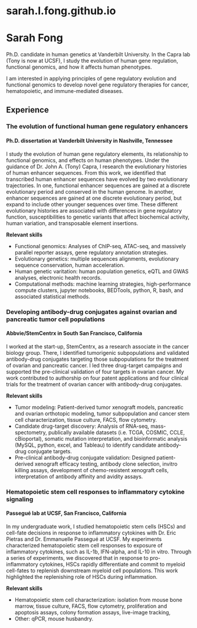 # sarah.l.fong.github.io
# Sarah Fong

Ph.D. candidate in human genetics at Vanderbilt University. In the Capra lab (Tony is now at UCSF), I study the evolution of human gene regulation, functional genomics, and how it affects human phenotypes. 

I am interested in applying principles of gene regulatory evolution and functional genomics to develop novel gene regulatory therapies for cancer, hematopoietic, and immune-mediated diseases. 

## Experience

### The evolution of functional human gene regulatory enhancers  
#### Ph.D. dissertation at Vanderbilt University in Nashville, Tennessee 
I study the evolution of human gene regulatory elements, its relationship to functional genomics, and effects on human phenotypes. Under the guidance of Dr. John A. (Tony) Capra, I research the evolutionary histories of human enhancer sequences. From this work, we identified that transcribed human enhancer sequences have evolved by two evolutionary trajectories. In one, functional enhancer sequences are gained at a discrete evolutionary period and conserved in the human genome. In another, enhancer sequences are gained at one discrete evolutionary period, but expand to include other younger sequences over time. These different evolutionary histories are associated with differences in gene regulatory function, susceptibilities to genetic variants that affect biochemical activity, human variation, and transposable element insertions.

**Relevant skills** 
- Functional genomics: Analyses of ChIP-seq, ATAC-seq, and massively parallel reporter assays, gene regulatory annotation strategies.
- Evolutionary genetics: multiple sequences alignments, evolutionary sequence conservation, human acceleration.
- Human genetic varitation: human population genetics, eQTL and GWAS analyses, electronic health records.
- Computational methods: machine learning strategies, high-performance compute clusters, jupyter notebooks, BEDTools, python, R, bash, and associated statistical methods. 

### Developing antibody-drug conjugates against ovarian and pancreatic tumor cell populations  
#### Abbvie/StemCentrx in South San Francisco, California
I worked at the start-up, StemCentrx, as a research associate in the cancer biology group. There, I identified tumorigenic subpopulations and validated antibody-drug conjugates targeting those subpopulations for the treatment of ovarian and pancreatic cancer. I led three drug-target campaigns and supported the pre-clinical validation of four targets in ovarian cancer. My work contributed to authorship on four patent applications and four clinical trials for the treatment of ovarian cancer with antibody-drug conjugates. 

**Relevant skills** 
- Tumor modeling: Patient-derived tumor xenograft models, pancreatic and ovarian orthotopic modeling, tumor subpopulation and cancer stem cell characterization, tissue culture, FACS, flow cytometry. 
- Candidate drug-target discovery: Analysis of RNA-seq, mass-spectometry, publically available datasets (i.e. TCGA, COSMIC, CCLE, cBioportal), somatic mutation interpretation, and bioinformatic analysis (MySQL, python, excel, and Tableau) to identify candidate antibody-drug conjugate targets.
- Pre-clinical antibody-drug conjugate validation: Designed patient-derived xenograft efficacy testing, antibody clone selection, invitro killing assays, development of chemo-resistent xenograft cells, interpretation of antibody affinity and avidity assays.  

### Hematopoietic stem cell responses to inflammatory cytokine signaling
#### Passegué lab at UCSF, San Francisco, California
In my undergraduate work, I studied hematopoietic stem cells (HSCs) and cell-fate decisions in response to inflammatory cytokines with Dr. Eric Pietras and Dr. Emmanuelle Passegué at UCSF. My experiments characterized hematopoietic stem cell responses to exposure of inflammatory cytokines, such as IL-1b, IFN-alpha, and IL-10 in vitro. Through a series of experiments, we discovered that in response to pro-inflammatory cytokines, HSCs rapidly differentiate and commit to myeloid cell-fates to replenish downstream myeloid cell populations. This work highlighted the replenishing role of HSCs during inflammation. 

**Relevant skills** 
- Hematopoietic stem cell characterization: isolation from mouse bone marrow, tissue culture, FACS, flow cytometry, proliferation and apoptosis assays, colony formation assays, live-image tracking, 
- Other: qPCR, mouse husbandry. 
